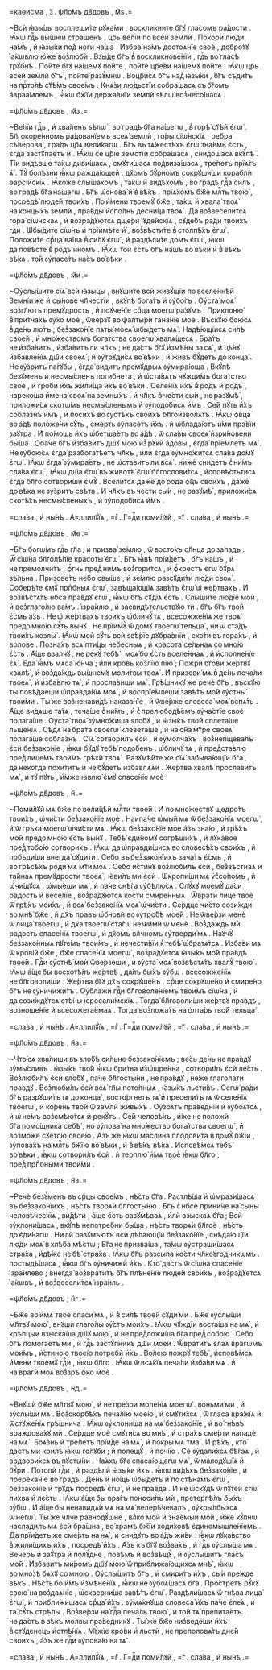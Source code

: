=каѳи́сма , з҃ . ѱл҃о́мъ дв҃довъ , м҃ѕ .=

~Всѝ ꙗ҆зы́цы восплещи́те рꙋка́ми , воскли́кните бг҃ꙋ гла́сомъ ра́дости . Ꙗ҆́кѡ гдⷭ҇ь вы́шнїи стра́шенъ , цр҃ь ве́лїи по все́й землѝ . Покорѝ лю́ди на́мъ , и҆ ꙗ҆зы́ки по́д̾ ноги на́ша . И҆збра̀ на́мъ достоѧ́нїе своѐ , добро́тꙋ і҆а́кѡвлю ю҆́же воз̾любѝ . Взы́де бг҃ъ в̾ воскликнове́нїи , гдⷭ҇ь во́ гласѣ трꙋ́бнѣ . По́йте бг҃ꙋ на́шемꙋ по́йте , по́йте цр҃е́ви на́шемꙋ по́йте . Ꙗ҆́кѡ цр҃ь все́й землѝ бг҃ъ , по́йте разꙋ́мнѡ . Воцр҃и́сѧ бг҃ъ над̾ ꙗ҆зы́ки , бг҃ъ сѣди́тъ на прⷭ҇то́лѣ ст҃ѣ́мъ свое́мъ . Кнѧ́зи лю́дьстїи собра́шасѧ съ бг҃омъ а҆враа́млемъ , ꙗ҆́кѡ бж҃їи держа́внїи землѝ ѕѣлѡ̀ воз̾несо́шасѧ .

=ѱл҃о́мъ дв҃довъ , м҃з .=

~Ве́лїи гдⷭ҇ь , и҆ хва́ленъ ѕѣлѡ̀ , во́ градѣ бг҃а на́шегѡ , в̾ горѣ̀ ст҃ѣ́й є҆гѡ̀ . Бл҃гокоре́нномъ ра́дованїемъ всеѧ̀ землѝ , го́ры сїѡ́нскїѧ , ре́бра сѣ́верова , гра́дъ цр҃ѧ вели́кагѡ . Бг҃ъ въ тѧ́жестѣхъ є҆гѡ̀ зна́емь є҆́сть , є҆гда̀ застꙋпа́етъ и҆̀ . Ꙗ҆́кѡ сѐ цр҃їе зе́мстїи собра́шасѧ , снидо́шасѧ вкꙋ́пѣ . Ті́и ви́дѣвше та́кѡ диви́шасѧ , смꙋти́шасѧ под̾виза́шасѧ , тре́петъ прїѧ́тъ ѧ҆̀ . Тꙋ̀ болѣ́зни ꙗ҆́кѡ ражда́ющей . дх҃омъ бꙋ́рномъ сокрꙋши́ши кораблѝ ѳарсі́йскїѧ . Ꙗ҆́коже слы́шахомъ , та́кѡ и҆ ви́дѣхомъ , во́ градѣ гдⷭ҇а си́лъ , во́ градѣ бг҃а на́шегѡ . Бг҃ъ ѡ҆снова̀ и҆̀ в̾ вѣ́къ . прїѧ́хомъ бж҃е млⷭ҇ть твою̀ , посредѣ̀ люде́й твои́хъ . По и҆́мени твоемꙋ̀ бж҃е , та́кѡ и҆ хвала̀ твоѧ̀ на концы́хъ землѝ , пра́вды и҆спо́лнь десни́ца твоѧ̀ . Да воз̾весели́тсѧ гора̀ сїѡ́нскаѧ , и҆ воз̾ра́дꙋютсѧ дще́ри і҆ꙋде́йскїѧ , сꙋде́бъ ра́ди твои́хъ гдⷭ҇и . Ѡ҆бы́дите сїѡ́нъ и҆ прїимѣ́те и҆̀ , воз̾вѣсти́те в̾ столпѣ́хъ є҆гѡ̀ . Положи́те срⷣца̀ ва́ша в̾ си́лꙋ є҆гѡ̀ , и҆ раздѣли́те до́мъ є҆гѡ̀ , ꙗ҆́кѡ да повѣ́сте в̾ ро́дѣ и҆́номъ . Ꙗ҆́кѡ то́й є҆́сть бг҃ъ на́шъ во́ вѣки и҆ в̾ вѣ́къ вѣ́ка . то́й ᲂу҆пасе́тъ на́съ во́ вѣки .

=ѱл҃о́мъ дв҃довъ , м҃и .=

~Оу҆слы́шите сїѧ̀ всѝ ꙗ҆зы́цы , внꙋши́те всѝ живꙋ́щїи по вселе́ннѣй . Земні́и же и҆ сы́нове чл҃честїи , вкꙋ́пѣ бога́тъ и҆ ᲂу҆бо́гъ . Оу҆ста̀ моѧ̀ воз̾гл҃ютъ премꙋ́дрость , и҆ поꙋче́нїе срⷣца моегѡ̀ ра́зꙋмъ . Приклоню̀ в̾ при́тчахъ ᲂу҆́хо моѐ , ѿве́рзꙋ во ѱалты́ри гана́нїе моѐ . Въскꙋ́ю бою́сѧ в̾ де́нь лю́тъ ; без̾зако́нїе пѧты̀ моеѧ̀ ѡ҆бы́детъ мѧ̀ . Надѣ́ющїисѧ си́лѣ свое́й , и҆ мно́жествомъ бога́тства своегѡ̀ хвалѧ́щесѧ . Бра́тъ не и҆зба́витъ , и҆зба́витъ ли чл҃къ ; не да́стъ бг҃ꙋ и҆змѣ́ны за сѧ̀ , и҆ цѣ́нꙋ и҆збавле́нїѧ дш҃и своеѧ̀ ; и҆ ᲂу҆трꙋди́сѧ во́ вѣки , и҆ жи́въ бꙋ́детъ до конца̀ . Не ᲂу҆́зритъ па́гꙋбы , є҆гда̀ ви́дитъ премꙋ́дрыѧ ᲂу҆мира́юща . Вкꙋ́пѣ безꙋ́менъ и҆ несмы́сленъ поги́бнета , и҆ ѡ҆ста́вѧтъ чꙋжди́мъ бога́тство своѐ , и҆ гро́би и҆́хъ жили́ща и҆́хъ во́ вѣки . Селе́нїѧ и҆́хъ в̾ ро́дъ и҆ ро́дъ , нареко́ша и҆мена̀ своѧ̀ на земны́хъ . и҆ чл҃къ в̾ че́сти сы́и , не разꙋмѣ̀ , приложи́сѧ скотѡ́мъ несмы́сленымъ и҆ ᲂу҆подо́бисѧ и҆́мъ . Се́й пꙋ́ть и҆́хъ собла́знъ и҆́мъ , и҆ поси́хъ во ᲂу҆стѣ́хъ свои́хъ бл҃гои҆зво́лѧтъ . Ꙗ҆́кѡ ѻ҆вца̀ во а҆́дѣ положе́ни сꙋ́ть , сме́рть ᲂу҆пасе́тъ и҆́хъ . и҆ ѡ҆блада́ютъ и҆́ми пра́вїи заꙋ́тра . И҆ по́мощь и҆́хъ ѡ҆бетша́етъ во а҆́дѣ , ѿ сла́вы своеѧ̀ и҆зри́новени бы́ша . Ѻ҆ба́че бг҃ъ и҆зба́витъ дш҃ꙋ мою̀ и҆з̾ рꙋкѝ а҆́довы , є҆гда̀ прїе́млетъ мѧ̀ . Не ᲂу҆бою́сѧ є҆гда̀ разбога́тѣетъ чл҃къ , и҆лѝ є҆гда̀ ᲂу҆мно́житсѧ сла́ва до́мꙋ є҆гѡ̀ . Ꙗ҆́кѡ є҆гда̀ ᲂу҆мира́етъ , не ѡ҆ста́витъ ли всѧ̀ . нижѐ сни́детъ с̾ ни́мъ сла́ва є҆гѡ̀ ; Ꙗ҆́кѡ дш҃а є҆гѡ̀ въ животѣ̀ є҆гѡ̀ бл҃гослови́тсѧ , и҆сповѣ́стьтисѧ є҆гда̀ бл҃го сотвори́ши є҆мꙋ̀ . Всели́тсѧ да́же до́ рода ѻ҆ц҃ъ свои́хъ , да́же до́ вѣка не ᲂу҆́зритъ свѣ́та . И҆ чл҃къ въ че́сти сы́и , не разꙋмѣ̀ , приложи́сѧ скотѣ́хъ несмы́сленыхъ , и҆ ᲂу҆подо́бисѧ и҆́мъ .

=сла́ва , и҆ ны́нѣ . А҆=ллилꙋ́їѧ , =гⷤ . Г=дⷭ҇и поми́лꙋй , =г҃ . сла́ва , и҆ ны́нѣ .=

=ѱл҃о́мъ дв҃довъ , м҃ѳ .=

~Бг҃ъ богѡ́мъ гдⷭ҇ь гл҃а , и҆ призва̀ зе́млю , ѿ восто́къ сл҃нца до за́падъ . Ѿ сїѡ́на бл҃голѣ́пїе красоты̀ є҆гѡ̀ . Бг҃ъ ꙗ҆́вѣ прїи́детъ , бг҃ъ на́шъ , и҆ не премолчи́тъ . ѻ҆́гнь пред̾ ни́мъ воз̾гори́тсѧ , и҆ ѻ҆́крестъ є҆гѡ̀ бꙋ́рѧ ѕѣ́льна . Призове́тъ не́бо свы́ше , и҆ зе́млю разсꙋди́ти лю́ди своѧ̀ . Соберѣ́те є҆мꙋ̀ прпⷣбныѧ є҆гѡ̀ , завѣща́ющїѧ завѣ́тъ є҆гѡ̀ ѡ҆ же́ртвахъ . И҆ воз̾вѣстѧ́тъ нб҃са̀ пра́вдꙋ є҆гѡ̀ , ꙗ҆́кѡ бг҃ъ сꙋдїѧ̀ є҆́сть . Слы́шите лю́дїе моѝ , и҆ воз̾глаго́лю ва́мъ . і҆зра́илю , и҆ засвидѣ́тельствꙋю тѝ . бг҃ъ бг҃ъ тво́й є҆́смь а҆́зъ . Не ѡ҆ же́ртвахъ твои́хъ ѡ҆бличꙋ́ тѧ , всесожже́нїѧ же твоѧ̀ предо мно́ю сꙋ́ть вы́нꙋ . Не прїимꙋ̀ ѿ́ домꙋ твоегѡ̀ тельца̀ , ни ѿ ста́дъ твои́хъ козлы̀ . Ꙗ҆́кѡ моѝ сꙋ́ть всѝ ѕвѣ́рїе дꙋбра́внїи , ско́ти въ гора́хъ , и҆ воло́ве . Позна́хъ всѧ̀ пти́цы небе́сныѧ , и҆ красота̀ се́льнаѧ со мно́ю є҆́сть . А҆́ще вза́лчꙋ , не рекꙋ̀ тебѣ̀ , моѧ́ бо є҆́сть вселе́ннаѧ , и҆ и҆сполне́нїе є҆ѧ̀ . Е҆да̀ ꙗ҆́мъ мѧса̀ ю҆́нча ; и҆лѝ кро́вь ко́злїю пїю̀ ; Пожрѝ бг҃ови же́ртвꙋ хвалѣ̀ , и҆ воз̾да́ждь вы́шнемꙋ моли́твы твоѧ̀ . И҆ призови́ мѧ в̾ де́нь печа́ли твоеѧ̀ , и҆ и҆зба́влю тѧ̀ , и҆ просла́виши мѧ̀ . Грѣ́шникꙋ же речѐ бг҃ъ , въскꙋ́ю ты̀ повѣ́даеши ѡ҆правда́нїѧ моѧ̀ , и҆ воспрїе́млеши завѣ́тъ мо́й ᲂу҆стны̀ твои́ми . Ты́ же воз̾ненави́дѣ наказа́нїе , и҆ ѿве́рже словеса̀ моѧ̀ вспѧ́ть . А҆́ще ви́дѧше та́тѧ , теча́ше с̾ ни́мъ , и҆ с̾ прелюбодѣ́емъ ᲂу҆ча́стїе своѐ полага́ше . Оу҆ста̀ твоѧ̀ ᲂу҆мно́жиша ѕло́бꙋ , и҆ ꙗ҆зы́къ тво́й сплета́ше льще́нїѧ . Сѣдѧ̀ на бра́та своегѡ̀ клевета́ше , и҆ на́ сн҃а мт҃ре своеѧ̀ полага́ше собла́знъ . Сїѧ̀ сотвори́лъ є҆сѝ , и҆ ᲂу҆молча́хъ . воз̾непщева́лъ є҆сѝ без̾зако́нїе , ꙗ҆́кѡ бꙋ́дꙋ тебѣ̀ подо́бенъ . ѡ҆бличꙋ́ тѧ , и҆ пред̾ста́влю пред̾ лице́мъ твои́мъ грѣхѝ твоѧ̀ . Разꙋмѣ́йте же сїѧ̀ забыва́ющїи бг҃а , да некогда̀ похи́титъ и҆ не бꙋ́детъ и҆збавлѧ́ѧи . Же́ртва хвалѣ̀ просла́витъ мѧ̀ , и҆ тꙋ̀ пꙋ́ть , и҆́мже ꙗ҆влю̀ є҆мꙋ̀ спасе́нїе моѐ .

=ѱл҃о́мъ дв҃довъ , н҃ .=

~Поми́лꙋй мѧ бж҃е по вели́цѣй млⷭ҇ти твое́й . И҆ по мно́жествꙋ щедро́тъ твои́хъ , ѡ҆чи́сти без̾зако́нїе моѐ . Наипа́че ѡ҆мы́й мѧ ѿ без̾зако́нїѧ моегѡ̀ , и҆ ѿ грѣха̀ моегѡ̀ ѡ҆чи́сти мѧ . Ꙗ҆́кѡ без̾зако́нїе моѐ а҆́зъ зна́ю , и҆ грѣ́хъ мо́й предо мно́ю є҆́сть вы́нꙋ . Тебѣ̀ є҆ди́номꙋ согрѣши́хъ , и҆ лꙋка́вое пред̾ тобо́ю сотвори́хъ . Ꙗ҆́кѡ да ѡ҆правди́шисѧ во словесѣ́хъ свои́хъ , и҆ побѣди́ши внегда̀ сꙋди́ти . Се́бо въ без̾зако́нїихъ зача́тъ є҆́смь , и҆ во грѣсѣ́хъ роди́ мѧ мт҃и моѧ̀ . Се́бо и҆́стинꙋ воз̾люби́лъ є҆сѝ , без̾вѣ́стнаѧ и҆ та́йнаѧ премꙋ́дрости твоеѧ̀ , ꙗ҆ви́лъ ми є҆сѝ . Ѡ҆кропи́ши мѧ ѵ҆с̾со́помъ , и҆ ѡ҆чи́щꙋсѧ . ѡ҆мы́еши мѧ̀ , и҆ па́че снѣ́га ᲂу҆бѣлю́сѧ . Слꙋ́хꙋ моемꙋ̀ да́си ра́дость и҆ весе́лїе , воз̾ра́дꙋютсѧ ко́сти смире́нныѧ . Ѿвратѝ лицѐ твоѐ ѿ грѣ́хъ мои́хъ , и҆ всѧ̀ без̾зако́нїѧ моѧ̀ ѡ҆чи́сти . Се́рдце чи́сто сози́жди во мнѣ̀ бж҃е , и҆ дх҃ъ пра́въ ѡ҆бновѝ во ᲂу҆тро́бѣ мое́й . Не ѿве́рзи менѐ ѿ лица̀ твоегѡ̀ , и҆ дх҃а твоегѡ̀ ст҃а́гѡ не ѿи҆мѝ ѿ менѐ . Воз̾да́ждь мѝ ра́дость спасе́нїѧ твоегѡ̀ , и҆ дх҃омъ влⷣчномъ ᲂу҆тверди́ мѧ . Наꙋчꙋ̀ без̾зако́нныѧ пꙋте́мъ твои́мъ , и҆ нечести́вїи к̾ тебѣ̀ ѡ҆братѧ́тсѧ . И҆зба́ви мѧ ѿ крові́й бж҃е , бж҃е спасе́нїѧ моегѡ̀ , воз̾ра́дꙋетсѧ ꙗ҆зы́къ мо́й пра́вдѣ твое́й . Гдⷭ҇и ᲂу҆стнѣ̀ моѝ ѿве́рзеши , и҆ ᲂу҆ста̀ моѧ̀ воз̾вѣстѧ́тъ хвалꙋ̀ твою̀ . Ꙗ҆́кѡ а҆́ще бы восхотѣ́лъ же́ртвѣ , да́лъ бы́хъ ᲂу҆́бѡ . всесожже́нїѧ не бл҃говоли́ши . Же́ртва бг҃ꙋ дх҃ъ сокрꙋше́нъ . срⷣце сокрꙋше́но и҆ смире́но бг҃ъ не ᲂу҆ничижи́тъ . Оу҆блажѝ гдⷭ҇и бл҃говоле́нїемъ твои́мъ сїѡ́на , и҆ да сози́ждꙋтсѧ стѣ́ны і҆єросали́мскїѧ . Тогда̀ бл҃говоли́ши же́ртвꙋ пра́вдѣ , воз̾ноше́нїе и҆ всесожега́емаѧ . Тогда̀ воз̾ложа́тъ на ѻ҆лта́рь тво́й тельца̀ .

=сла́ва , и҆ ны́нѣ . А҆=ллилꙋ́їѧ , =гⷤ . Г=дⷭ҇и поми́лꙋй , =г҃ . сла́ва , и҆ ны́нѣ .=

=ѱл҃о́мъ дв҃довъ , н҃а .=

~Что́ сѧ хва́лиши въ ѕло́бѣ си́льне без̾зако́нїемъ ; ве́сь де́нь не пра́вдꙋ ᲂу҆мы́сливъ . ꙗ҆зы́къ тво́й ꙗ҆́кѡ бри́тва и҆з̾ѡ҆щре́нна , сотвори́лъ є҆сѝ ле́сть . Воз̾люби́лъ є҆сѝ ѕло́бꙋ , па́че бл҃госты́ни , не пра́вдꙋ , не́же глаго́лати пра́вдꙋ . Воз̾люби́лъ є҆сѝ всѧ̀ гл҃ы пото́пныѧ , ꙗ҆зы́къ льсти́въ . Сегѡ̀ ра́ди бг҃ъ разрꙋши́тъ тѧ до конца̀ , восто́ргнетъ тѧ̀ и҆ пресели́тъ тѧ ѿ селе́нїѧ твоегѡ̀ , и҆ ко́рень тво́й ѿ землѝ живы́хъ . Оу҆́зрѧтъ пра́веднїи и҆ ᲂу҆боѧ́тсѧ , и҆ ѡ҆ не́мъ воз̾смѣю́тсѧ и҆ рекꙋ́тъ . Се́й человѣ́къ , и҆́же не положѝ бг҃а помо́щника себѣ̀ , но ᲂу҆пова̀ на мно́жество бога́тства своегѡ̀ , и҆ воз̾мо́же сꙋето́ю свое́ю . А҆́зъ же ꙗ҆́кѡ ма́слина плодови́та в̾ домꙋ̀ бж҃їи , ᲂу҆пова́хъ на млⷭ҇ть бж҃їю во́ вѣки , и҆ в̾ вѣ́къ вѣ́ка . И҆сповѣ́мсѧ тебѣ̀ во́ вѣки , ꙗ҆́кѡ сотвори́лъ є҆сѝ . и҆ терплю̀ и҆́мѧ твоѐ ꙗ҆́кѡ бл҃го , пред̾ прпⷣбными твои́ми .

=ѱл҃о́мъ дв҃довъ , н҃в .=

~Речѐ безꙋ́менъ въ срⷣцы свое́мъ , нѣ́сть бг҃а . Растлѣ́ша и҆ ѡ҆мрази́шасѧ въ без̾зако́нїихъ , нѣ́сть творѧ́и бл҃госты́ню . Бг҃ъ с̾ нб҃сѐ прини́че на́ сыны человѣ́ческїѧ , ви́дѣти , а҆́ще є҆́сть разꙋмѣва́ѧ , и҆лѝ взыска́ѧ бг҃а ; Всѝ ᲂу҆клони́шасѧ , вкꙋ́пѣ непотре́бни бы́ша . нѣ́сть творѧ́и бл҃го́е , нѣ́сть до є҆ди́нагѡ . Ни лѝ разꙋмѣ́ютъ всѝ дѣ́лающїи без̾зако́нїе , снѣда́ющїи лю́ди моѧ̀ в̾ хлѣ́ба мѣ́стѡ ; Бг҃а не призва́ша , та́мѡ ᲂу҆страши́шасѧ стра́ха , и҆дѣ́же не бѣ̀ стра́ха . Ꙗ҆́кѡ бг҃ъ разсы́па ко́сти чл҃коꙋго́дникѡмъ . постыдѣ́шасѧ , ꙗ҆́кѡ бг҃ъ ᲂу҆ничижѝ и҆́хъ . Кто̀ да́стъ ѿ сїѡ́на спасе́нїе і҆зра́илево ; внегда̀ воз̾врати́тъ бг҃ъ плѣне́нїе люде́й свои́хъ , воз̾ра́дꙋетсѧ і҆а́кѡвъ , и҆ воз̾весели́тсѧ і҆зра́иль .

=ѱл҃о́мъ дв҃довъ , н҃г .=

~Бж҃е во́ и҆мѧ твоѐ спаси́ мѧ , и҆ в̾ си́лѣ твое́й сꙋди́ ми . Бж҃е ᲂу҆слы́ши мл҃твꙋ мою̀ , внꙋшѝ глаго́лы ᲂу҆́стъ мои́хъ . Ꙗ҆́кѡ чꙋ́ждїи воста́ша на мѧ̀ , и҆ крѣ́пцыи взыска́ша дш҃ꙋ мою̀ , и҆ не пред̾ложи́ша бг҃а пред̾ собо́ю . Се́бо бг҃ъ помога́етъ ми , и҆ гдⷭ҇ь застꙋ́пникъ дш҃и мое́й . Ѿврати́тъ ѕла́ѧ врагѡ́мъ мои́мъ , и҆́стиною твое́ю потребѝ и҆́хъ . Во́лею пожрꙋ̀ тебѣ̀ , и҆сповѣ́мсѧ и҆́мени твоемꙋ̀ гдⷭ҇и , ꙗ҆́кѡ бл҃го . Ꙗ҆́кѡ ѿ всѧ́кїѧ печа́ли и҆зба́ви мѧ . и҆ на врагѝ моѧ̀ воз̾зрѣ̀ ѻ҆́ко моѐ .

=ѱл҃о́мъ дв҃довъ , н҃д .=

~Внꙋшѝ бж҃е мл҃твꙋ мою̀ , и҆ не пре́зри моле́нїѧ моегѡ̀ . воньми́ ми , и҆ ᲂу҆слы́ши мѧ . Воз̾скорбѣ́хъ печа́лїю мое́ю , и҆ смꙋти́хсѧ , ѿ́ гласа вра́жїѧ и҆ ѿстꙋже́нїѧ грѣ́шнича . Ꙗ҆́кѡ ᲂу҆клони́ша на мѧ̀ без̾зако́нїе , и҆ во́ гнѣвѣ враждова́хꙋ мѝ . Се́рдце моѐ смꙋти́сѧ во мнѣ̀ , и҆ стра́хъ сме́рти нападѐ на мѧ̀ . Боѧ́знь и҆ тре́петъ прїи́де на мѧ̀ , и҆ покры́ мѧ тма̀ . И҆ рѣ́хъ , кто̀ да́стъ ми крилѣ̀ ꙗ҆́кѡ го́лꙋби ; и҆ полещꙋ̀ , и҆ почі́ю . Сѐ ᲂу҆дали́хсѧ бѣ́гаѧ , и҆ водвори́хсѧ въ пꙋсты́ни . Ча́ѧхъ бг҃а спаса́ющагѡ мѧ̀ , ѿ малодꙋ́шїѧ и҆ бꙋ́ри . Потопѝ гдⷭ҇и , и҆ раздѣлѝ ꙗ҆зы́ки и҆́хъ . ꙗ҆́кѡ ви́дѣхъ без̾зако́нїе , и҆ пререка́нїе во́ градѣ . Де́нь и҆ но́щь ѡ҆бы́детъ и҆̀ по стѣна́мъ є҆гѡ̀ , без̾зако́нїе и҆ трꙋ́дъ посредѣ̀ є҆гѡ̀ , и҆ не пра́вда . И҆ не ѡ҆скꙋдѣ̀ ѿ пꙋте́й є҆гѡ̀ ли́хва и҆ ле́сть . Ꙗ҆́кѡ а҆́ще бы вра́гъ поноси́лъ мѝ , претерпѣ́лъ бы́хъ ᲂу҆́бѡ . И҆ а҆́ще бы ненавидѧ́и мѧ на мѧ̀ велерѣ́чевалъ , ᲂу҆кры́лбыхсѧ ѿ негѡ̀ . Ты́ же чл҃че равнодꙋ́шне , влⷣко мо́й и҆ зна́емыи мо́й , и҆́же кꙋ́пнѡ наслади́лъ мѧ є҆сѝ бра́шна , во́ храмѣ бж҃їи ходи́ховѣ є҆диномышле́нїемъ . Да прїи́детъ же сме́рть на нѧ̀ , и҆ сни́дꙋтъ во а҆́дъ жи́ви . ꙗ҆́кѡ лꙋка́вство в̾ жили́щихъ и҆́хъ , посредѣ̀ и҆́хъ . А҆́зъ къ бг҃ꙋ воз̾ва́хъ , и҆ гдⷭ҇ь ᲂу҆слы́ша мѧ . Ве́черъ и҆ заꙋ́тра и҆ полꙋ́дне , повѣ́мъ и҆ воз̾вѣщꙋ̀ , и҆ ᲂу҆слы́шитъ гла́съ мо́й . И҆зба́витъ ми́ромъ дш҃ꙋ мою̀ ѿ приближа́ющихсѧ мнѣ̀ , ꙗ҆́кѡ во мно́зѣ бѧ́хꙋ со мно́ю . Оу҆слы́шитъ бг҃ъ , и҆ смири́тъ и҆́хъ , сы́и пре́жде вѣ́къ . Нѣ́сть бо и҆́мъ и҆змѣне́нїѧ , ꙗ҆́кѡ не ᲂу҆боѧ́шасѧ бг҃а . Про́стретъ рꙋ́кꙋ свою̀ на воз̾даѧ́нїе , ѡ҆скверни́ша завѣ́тъ є҆гѡ̀ . Раздѣли́шасѧ ѿ́ гнѣва лица̀ є҆гѡ̀ , и҆ прибли́жишасѧ срⷣца̀ и҆́хъ . ᲂу҆мѧ́кнꙋша словеса̀ и҆́хъ па́че є҆ле́ѧ , и҆ та̀ сꙋ́ть стрѣ́лы . Воз̾ве́рзи на́ гдⷭ҇а печа́ль твою̀ , и҆ то́й тѧ̀ препита́етъ . не да́стъ в̾ вѣ́къ молвы̀ пра́ведникꙋ . Ты́ же бж҃е низ̾веде́ши и҆́хъ в̾ стꙋдене́цъ и҆стлѣ́нїѧ . Мꙋ́жїе кро́ви и҆ льстѝ , не преполовѧ́тъ дне́й свои́хъ , а҆́зъ же гдⷭ҇и ᲂу҆пова́ю на тѧ̀ .

=сла́ва , и҆ ны́нѣ . А҆=ллилꙋ́їѧ , =гⷤ . Г=дⷭ҇и поми́лꙋй , =г҃ . сла́ва , и҆ ны́нѣ .=

